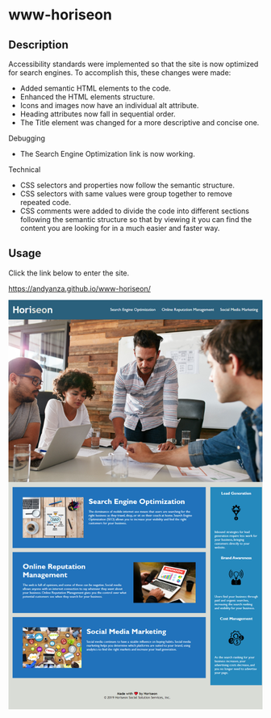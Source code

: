 # www-horiseon

## Description
Accessibility standards were implemented so that the site is now optimized for search engines.
To accomplish this, these changes were made:

- Added semantic HTML elements to the code.
- Enhanced the HTML elements structure.
- Icons and images now have an individual alt attribute.
- Heading attributes now fall in sequential order.
- The Title element was changed for a more descriptive and concise one.

Debugging

- The Search Engine Optimization link is now working.

Technical

- CSS selectors and properties now follow the semantic structure.
- CSS selectors with same values were group together to remove repeated code.
- CSS comments were added to divide the code into different sections following the semantic structure so that by viewing it you can find the content you are looking for in a much easier and faster way.

## Usage

Click the link below to enter the site.

https://andyanza.github.io/www-horiseon/

![alt text](assets/images/andyanza.github.io_www-horiseon_.png)

